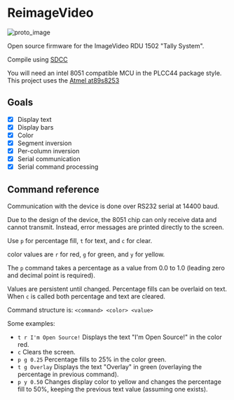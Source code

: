 # ReimageVideo
![proto_image](https://github.com/LogoiLab/ReimageVideo/blob/204df1f184ed52cb22cb57da85f1f4edf1acc1d6/res/proto_image.jpg)

Open source firmware for the ImageVideo RDU 1502 "Tally System".

Compile using [SDCC](http://sdcc.sourceforge.net/)

You will need an intel 8051 compatible MCU in the PLCC44 package style. This project uses the [Atmel at89s8253](http://ww1.microchip.com/downloads/en/DeviceDoc/doc3286.pdf)

## Goals

- [x] Display text
- [x] Display bars
- [x] Color
- [x] Segment inversion
- [x] Per-column inversion
- [x] Serial communication
- [x] Serial command processing

## Command reference

Communication with the device is done over RS232 serial at 14400 baud.

Due to the design of the device, the 8051 chip can only receive data and cannot transmit. Instead, error messages are printed directly to the screen.

Use `p` for percentage fill, `t` for text, and `c` for clear.

color values are `r` for red, `g` for green, and `y` for yellow.

The `p` command takes a percentage as a value from 0.0 to 1.0 (leading zero and decimal point is required).

Values are persistent until changed. Percentage fills can be overlaid on text. When `c` is called both percentage and text are cleared.

Command structure is:
`<command> <color> <value>`

Some examples:

- `t r I'm Open Source!` Displays the text "I'm Open Source!" in the color red.
- `c` Clears the screen.
- `p g 0.25` Percentage fills to 25% in the color green.
- `t g Overlay` Displays the text "Overlay" in green (overlaying the percentage in previous command).
- `p y 0.50` Changes display color to yellow and changes the percentage fill to 50%, keeping the previous text value (assuming one exists).
